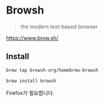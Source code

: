 # Browsh

> the modern text-based browser

<https://www.brow.sh/>

## Install

```bash
brew tap browsh-org/homebrew-browsh

brew install browsh
```

Firefox가 필요합니다.
